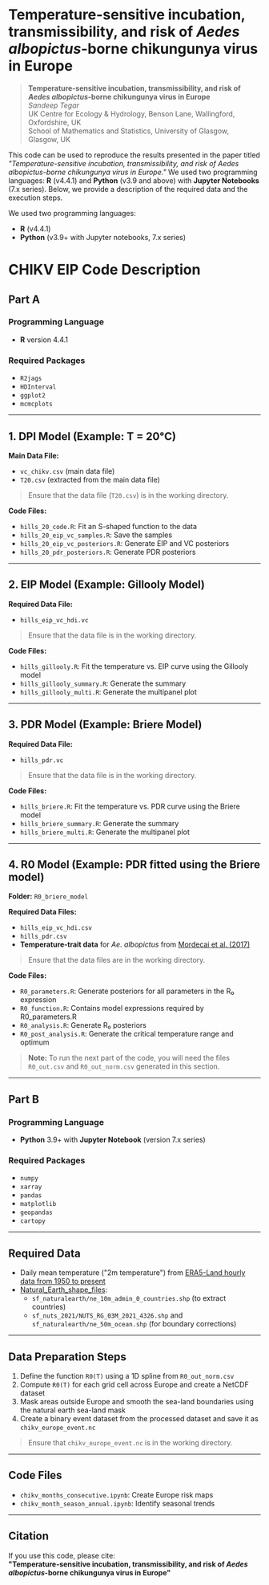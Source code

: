 # Temperature-sensitive incubation, transmissibility, and risk of *Aedes albopictus*-borne chikungunya virus in Europe
> **Temperature-sensitive incubation, transmissibility, and risk of *Aedes albopictus*-borne chikungunya virus in Europe**  
> *Sandeep Tegar*  
> UK Centre for Ecology & Hydrology, Benson Lane, Wallingford, Oxfordshire, UK  
> School of Mathematics and Statistics, University of Glasgow, Glasgow, UK

This code can be used to reproduce the results presented in the paper titled *"Temperature-sensitive incubation, transmissibility, and risk of* *Aedes albopictus*-*borne chikungunya virus in Europe."*
We used two programming languages: **R** (v4.4.1) and **Python** (v3.9 and above) with **Jupyter Notebooks** (7.x series).
Below, we provide a description of the required data and the execution steps.

We used two programming languages:
- **R** (v4.4.1)
- **Python** (v3.9+ with Jupyter notebooks, 7.x series)
  
# CHIKV EIP Code Description

## Part A

### Programming Language
- **R** version 4.4.1

### Required Packages
- `R2jags`
- `HDInterval`
- `ggplot2`
- `mcmcplots`

---

## 1. DPI Model (Example: T = 20°C)

**Main Data File:**  
- `vc_chikv.csv` (main data file)
- `T20.csv` (extracted from the main data file)

> Ensure that the data file (`T20.csv`) is in the working directory.

**Code Files:**
- `hills_20_code.R`: Fit an S-shaped function to the data
- `hills_20_eip_vc_samples.R`: Save the samples
- `hills_20_eip_vc_posteriors.R`: Generate EIP and VC posteriors
- `hills_20_pdr_posteriors.R`: Generate PDR posteriors

---

## 2. EIP Model (Example: Gillooly Model)

**Required Data File:**  
- `hills_eip_vc_hdi.vc`

> Ensure that the data file is in the working directory.

**Code Files:**
- `hills_gillooly.R`: Fit the temperature vs. EIP curve using the Gillooly model
- `hills_gillooly_summary.R`: Generate the summary
- `hills_gillooly_multi.R`: Generate the multipanel plot

---

## 3. PDR Model (Example: Briere Model)

**Required Data File:**  
- `hills_pdr.vc`

> Ensure that the data file is in the working directory.

**Code Files:**
- `hills_briere.R`: Fit the temperature vs. PDR curve using the Briere model
- `hills_briere_summary.R`: Generate the summary
- `hills_briere_multi.R`: Generate the multipanel plot

---

## 4. R0 Model (Example: PDR fitted using the Briere model)

**Folder:** `R0_briere_model`

**Required Data Files:**
- `hills_eip_vc_hdi.csv`
- `hills_pdr.csv`
- **Temperature-trait data** for *Ae. albopictus* from [Mordecai et al. (2017)](https://doi.org/10.1371/journal.pntd.0005568)

> Ensure that the data files are in the working directory.

**Code Files:**
- `R0_parameters.R`: Generate posteriors for all parameters in the R₀ expression
- `R0_function.R`: Contains model expressions required by R0_parameters.R
- `R0_analysis.R`: Generate R₀ posteriors
- `R0_post_analysis.R`: Generate the critical temperature range and optimum

> **Note:** To run the next part of the code, you will need the files `R0_out.csv` and `R0_out_norm.csv` generated in this section.

---

## Part B

### Programming Language
- **Python** 3.9+ with **Jupyter Notebook** (version 7.x series)

### Required Packages
- `numpy`
- `xarray`
- `pandas`
- `matplotlib`
- `geopandas`
- `cartopy`

---

## Required Data
- Daily mean temperature ("2m temperature") from [ERA5-Land hourly data from 1950 to present](https://cds.climate.copernicus.eu/datasets/reanalysis-era5-land?tab=download)
- [Natural_Earth_shape_files](https://www.naturalearthdata.com/):
  - `sf_naturalearth/ne_10m_admin_0_countries.shp` (to extract countries)
  - `sf_nuts_2021/NUTS_RG_03M_2021_4326.shp` and `sf_naturalearth/ne_50m_ocean.shp` (for boundary corrections)

---

## Data Preparation Steps

1. Define the function `R0(T)` using a 1D spline from `R0_out_norm.csv`
2. Compute `R0(T)` for each grid cell across Europe and create a NetCDF dataset
3. Mask areas outside Europe and smooth the sea-land boundaries using the natural earth sea-land mask
4. Create a binary event dataset from the processed dataset and save it as `chikv_europe_event.nc`

> Ensure that `chikv_europe_event.nc` is in the working directory.

---

## Code Files
- `chikv_months_consecutive.ipynb`: Create Europe risk maps
- `chikv_month_season_annual.ipynb`: Identify seasonal trends

---

## Citation
If you use this code, please cite:  
**"Temperature-sensitive incubation, transmissibility, and risk of *Aedes albopictus*-borne chikungunya virus in Europe"**
